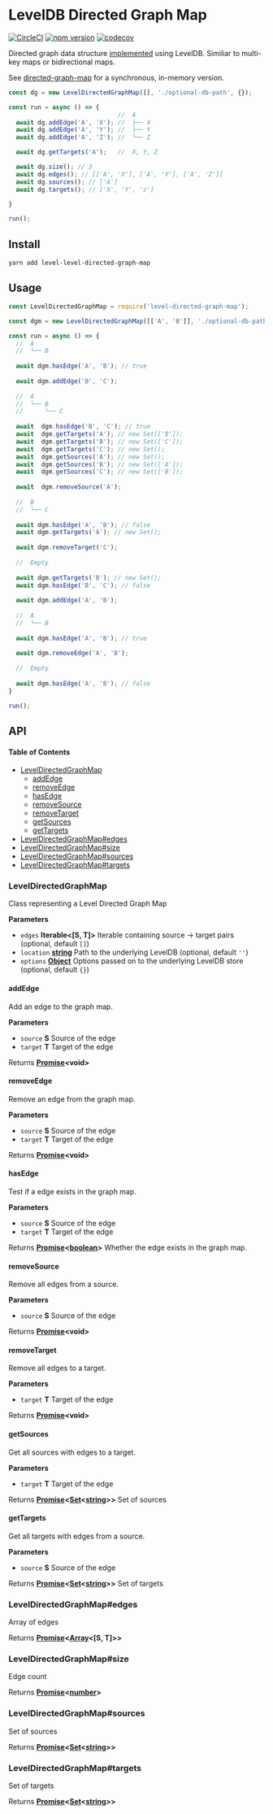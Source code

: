 # LevelDB Directed Graph Map

[![CircleCI](https://circleci.com/gh/wehriam/level-directed-graph-map.svg?style=svg)](https://circleci.com/gh/wehriam/level-directed-graph-map) [![npm version](https://badge.fury.io/js/level-directed-graph-map.svg)](http://badge.fury.io/js/level-directed-graph-map) [![codecov](https://codecov.io/gh/wehriam/level-directed-graph-map/branch/master/graph/badge.svg)](https://codecov.io/gh/wehriam/level-directed-graph-map)

Directed graph data structure [implemented](https://github.com/wehriam/level-directed-graph-map/blob/master/src/index.js) using LevelDB. Similiar to multi-key maps or bidirectional maps.

See [directed-graph-map](https://www.npmjs.com/package/directed-graph-map) for a synchronous, in-memory version.

```js
const dg = new LevelDirectedGraphMap([], './optional-db-path', {});

const run = async () => {
                              //  A
  await dg.addEdge('A', 'X'); //  ├── X
  await dg.addEdge('A', 'Y'); //  ├── Y
  await dg.addEdge('A', 'Z'); //  └── Z

  await dg.getTargets('A');   //  X, Y, Z

  await dg.size(); // 3
  await dg.edges(); // [['A', 'X'], ['A', 'Y'], ['A', 'Z']]
  await dg.sources(); // ['A']
  await dg.targets(); // ['X', 'Y', 'z']

}

run();
```

## Install

`yarn add level-level-directed-graph-map`

## Usage

```js
const LevelDirectedGraphMap = require('level-directed-graph-map');

const dgm = new LevelDirectedGraphMap([['A', 'B']], './optional-db-path', {});

const run = async () => {
  //  A
  //  └── B
  
  await dgm.hasEdge('A', 'B'); // true
  
  await dgm.addEdge('B', 'C');
  
  //  A
  //  └── B
  //      └── C
  
  await  dgm.hasEdge('B', 'C'); // true
  await  dgm.getTargets('A'); // new Set(['B']);
  await  dgm.getTargets('B'); // new Set(['C']);
  await  dgm.getTargets('C'); // new Set();
  await  dgm.getSources('A'); // new Set();
  await  dgm.getSources('B'); // new Set(['A']);
  await  dgm.getSources('C'); // new Set(['B']);
  
  await  dgm.removeSource('A');
  
  //  B
  //  └── C
  
  await dgm.hasEdge('A', 'B'); // false
  await dgm.getTargets('A'); // new Set();
  
  await dgm.removeTarget('C');
  
  //  Empty
  
  await dgm.getTargets('B'); // new Set();
  await dgm.hasEdge('B', 'C'); // false
  
  await dgm.addEdge('A', 'B');
  
  //  A
  //  └── B
  
  await dgm.hasEdge('A', 'B'); // true
  
  await dgm.removeEdge('A', 'B');
  
  //  Empty
  
  await dgm.hasEdge('A', 'B'); // false
}

run();
```

## API

<!-- Generated by documentation.js. Update this documentation by updating the source code. -->

#### Table of Contents

-   [LevelDirectedGraphMap](#leveldirectedgraphmap)
    -   [addEdge](#addedge)
    -   [removeEdge](#removeedge)
    -   [hasEdge](#hasedge)
    -   [removeSource](#removesource)
    -   [removeTarget](#removetarget)
    -   [getSources](#getsources)
    -   [getTargets](#gettargets)
-   [LevelDirectedGraphMap#edges](#leveldirectedgraphmapedges)
-   [LevelDirectedGraphMap#size](#leveldirectedgraphmapsize)
-   [LevelDirectedGraphMap#sources](#leveldirectedgraphmapsources)
-   [LevelDirectedGraphMap#targets](#leveldirectedgraphmaptargets)

### LevelDirectedGraphMap

Class representing a Level Directed Graph Map

**Parameters**

-   `edges` **Iterable&lt;\[S, T]>** Iterable containing source -> target pairs (optional, default `[]`)
-   `location` **[string](https://developer.mozilla.org/docs/Web/JavaScript/Reference/Global_Objects/String)** Path to the underlying LevelDB (optional, default `''`)
-   `options` **[Object](https://developer.mozilla.org/docs/Web/JavaScript/Reference/Global_Objects/Object)** Options passed on to the underlying LevelDB store (optional, default `{}`)

#### addEdge

Add an edge to the graph map.

**Parameters**

-   `source` **S** Source of the edge
-   `target` **T** Target of the edge

Returns **[Promise](https://developer.mozilla.org/docs/Web/JavaScript/Reference/Global_Objects/Promise)&lt;void>** 

#### removeEdge

Remove an edge from the graph map.

**Parameters**

-   `source` **S** Source of the edge
-   `target` **T** Target of the edge

Returns **[Promise](https://developer.mozilla.org/docs/Web/JavaScript/Reference/Global_Objects/Promise)&lt;void>** 

#### hasEdge

Test if a edge exists in the graph map.

**Parameters**

-   `source` **S** Source of the edge
-   `target` **T** Target of the edge

Returns **[Promise](https://developer.mozilla.org/docs/Web/JavaScript/Reference/Global_Objects/Promise)&lt;[boolean](https://developer.mozilla.org/docs/Web/JavaScript/Reference/Global_Objects/Boolean)>** Whether the edge exists in the graph map.

#### removeSource

Remove all edges from a source.

**Parameters**

-   `source` **S** Source of the edge

Returns **[Promise](https://developer.mozilla.org/docs/Web/JavaScript/Reference/Global_Objects/Promise)&lt;void>** 

#### removeTarget

Remove all edges to a target.

**Parameters**

-   `target` **T** Target of the edge

Returns **[Promise](https://developer.mozilla.org/docs/Web/JavaScript/Reference/Global_Objects/Promise)&lt;void>** 

#### getSources

Get all sources with edges to a target.

**Parameters**

-   `target` **T** Target of the edge

Returns **[Promise](https://developer.mozilla.org/docs/Web/JavaScript/Reference/Global_Objects/Promise)&lt;[Set](https://developer.mozilla.org/docs/Web/JavaScript/Reference/Global_Objects/Set)&lt;[string](https://developer.mozilla.org/docs/Web/JavaScript/Reference/Global_Objects/String)>>** Set of sources

#### getTargets

Get all targets with edges from a source.

**Parameters**

-   `source` **S** Source of the edge

Returns **[Promise](https://developer.mozilla.org/docs/Web/JavaScript/Reference/Global_Objects/Promise)&lt;[Set](https://developer.mozilla.org/docs/Web/JavaScript/Reference/Global_Objects/Set)&lt;[string](https://developer.mozilla.org/docs/Web/JavaScript/Reference/Global_Objects/String)>>** Set of targets

### LevelDirectedGraphMap#edges

Array of edges

Returns **[Promise](https://developer.mozilla.org/docs/Web/JavaScript/Reference/Global_Objects/Promise)&lt;[Array](https://developer.mozilla.org/docs/Web/JavaScript/Reference/Global_Objects/Array)&lt;\[S, T]>>** 

### LevelDirectedGraphMap#size

Edge count

Returns **[Promise](https://developer.mozilla.org/docs/Web/JavaScript/Reference/Global_Objects/Promise)&lt;[number](https://developer.mozilla.org/docs/Web/JavaScript/Reference/Global_Objects/Number)>** 

### LevelDirectedGraphMap#sources

Set of sources

Returns **[Promise](https://developer.mozilla.org/docs/Web/JavaScript/Reference/Global_Objects/Promise)&lt;[Set](https://developer.mozilla.org/docs/Web/JavaScript/Reference/Global_Objects/Set)&lt;[string](https://developer.mozilla.org/docs/Web/JavaScript/Reference/Global_Objects/String)>>** 

### LevelDirectedGraphMap#targets

Set of targets

Returns **[Promise](https://developer.mozilla.org/docs/Web/JavaScript/Reference/Global_Objects/Promise)&lt;[Set](https://developer.mozilla.org/docs/Web/JavaScript/Reference/Global_Objects/Set)&lt;[string](https://developer.mozilla.org/docs/Web/JavaScript/Reference/Global_Objects/String)>>** 
